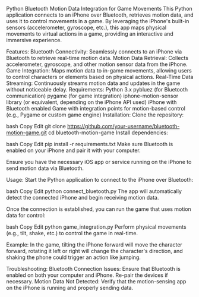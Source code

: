 Python Bluetooth Motion Data Integration for Game Movements
This Python application connects to an iPhone over Bluetooth, retrieves motion data, and uses it to control movements in a game. By leveraging the iPhone's built-in sensors (accelerometer, gyroscope, etc.), this app maps physical movements to virtual actions in a game, providing an interactive and immersive experience.

Features:
Bluetooth Connectivity: Seamlessly connects to an iPhone via Bluetooth to retrieve real-time motion data.
Motion Data Retrieval: Collects accelerometer, gyroscope, and other motion sensor data from the iPhone.
Game Integration: Maps motion data to in-game movements, allowing users to control characters or elements based on physical actions.
Real-Time Data Streaming: Continuously streams motion data and updates in the game without noticeable delay.
Requirements:
Python 3.x
pybluez (for Bluetooth communication)
pygame (for game integration)
iphone-motion-sensor library (or equivalent, depending on the iPhone API used)
iPhone with Bluetooth enabled
Game with integration points for motion-based control (e.g., Pygame or custom game engine)
Installation:
Clone the repository:

bash
Copy
Edit
git clone https://github.com/your-username/bluetooth-motion-game.git
cd bluetooth-motion-game
Install dependencies:

bash
Copy
Edit
pip install -r requirements.txt
Make sure Bluetooth is enabled on your iPhone and pair it with your computer.

Ensure you have the necessary iOS app or service running on the iPhone to send motion data via Bluetooth.

Usage:
Start the Python application to connect to the iPhone over Bluetooth:

bash
Copy
Edit
python connect_bluetooth.py
The app will automatically detect the connected iPhone and begin receiving motion data.

Once the connection is established, you can run the game that uses motion data for control:

bash
Copy
Edit
python game_integration.py
Perform physical movements (e.g., tilt, shake, etc.) to control the game in real-time.

Example:
In the game, tilting the iPhone forward will move the character forward, rotating it left or right will change the character's direction, and shaking the phone could trigger an action like jumping.

Troubleshooting:
Bluetooth Connection Issues: Ensure that Bluetooth is enabled on both your computer and iPhone. Re-pair the devices if necessary.
Motion Data Not Detected: Verify that the motion-sensing app on the iPhone is running and properly sending data.
